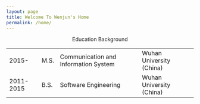 ```yaml
---
layout: page
title: Welcome To Wenjun's Home
permalink: /home/
---
```


<p align='center'> Education Background </p>

<p align='center'>
	<table id="table">
	<tr>   
	<td >2015-</td>
	<td>M.S.</td>
	<td> Communication and Information System</td>
	<td> Wuhan University (China) </td>
	</tr>
	<tr>   
	<td >2011-2015</td>
	<td> B.S.</td>
	<td> Software Engineering</td>
	<td> Wuhan University (China)  </td>
	</tr>
	</table>
</p>
